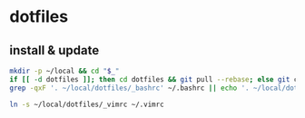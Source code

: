 # dotfiles

## install & update

```bash
mkdir -p ~/local && cd "$_"
if [[ -d dotfiles ]]; then cd dotfiles && git pull --rebase; else git clone -c core.autocrlf=input --filter=tree:0 https://github.com/yukinobu/dotfiles.git; fi
grep -qxF '. ~/local/dotfiles/_bashrc' ~/.bashrc || echo '. ~/local/dotfiles/_bashrc' >> ~/.bashrc
```

```bash
ln -s ~/local/dotfiles/_vimrc ~/.vimrc
```
